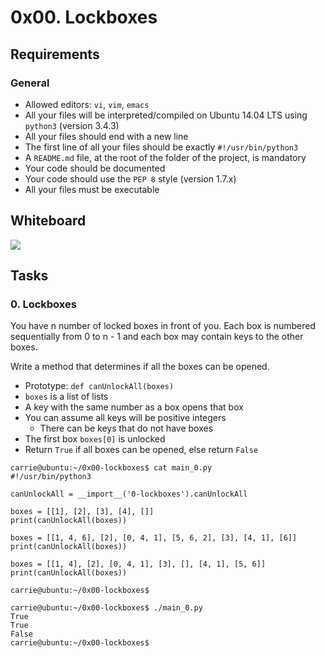 # 0x00. Lockboxes

## Requirements
### General
- Allowed editors: ```vi```, ```vim```, ```emacs```
- All your files will be interpreted/compiled on Ubuntu 14.04 LTS using ```python3``` (version 3.4.3)
- All your files should end with a new line
- The first line of all your files should be exactly ```#!/usr/bin/python3```
- A ```README.md``` file, at the root of the folder of the project, is mandatory
- Your code should be documented
- Your code should use the ```PEP 8``` style (version 1.7.x)
- All your files must be executable

## Whiteboard
![](https://github.com/Cristhian-Carbonell/Cristhian-Carbonell-holbertonschool-interview/blob/master/0x00-lockboxes/whiteboard.jpeg?raw=true)

## Tasks
### 0. Lockboxes
You have n number of locked boxes in front of you. Each box is numbered sequentially from 0 to n - 1 and each box may contain keys to the other boxes.

Write a method that determines if all the boxes can be opened.
- Prototype: ```def canUnlockAll(boxes)```
- ```boxes``` is a list of lists
- A key with the same number as a box opens that box
- You can assume all keys will be positive integers
    - There can be keys that do not have boxes
- The first box ```boxes[0]``` is unlocked
- Return ```True``` if all boxes can be opened, else return ```False```

```python3
carrie@ubuntu:~/0x00-lockboxes$ cat main_0.py
#!/usr/bin/python3

canUnlockAll = __import__('0-lockboxes').canUnlockAll

boxes = [[1], [2], [3], [4], []]
print(canUnlockAll(boxes))

boxes = [[1, 4, 6], [2], [0, 4, 1], [5, 6, 2], [3], [4, 1], [6]]
print(canUnlockAll(boxes))

boxes = [[1, 4], [2], [0, 4, 1], [3], [], [4, 1], [5, 6]]
print(canUnlockAll(boxes))

carrie@ubuntu:~/0x00-lockboxes$
```
```python3
carrie@ubuntu:~/0x00-lockboxes$ ./main_0.py
True
True
False
carrie@ubuntu:~/0x00-lockboxes$
```

